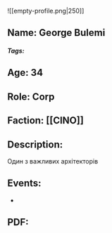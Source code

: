 ![[empty-profile.png|250]]
## Name: George Bulemi
##### Tags: 

## Age: 34
## Role: Corp
## Faction: [[CINO]]
## Description: 
Один з важливих архітекторів
## Events:
- 
## PDF:
